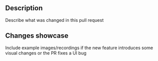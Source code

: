 ## Description

Describe what was changed in this pull request

## Changes showcase

Include example images/recordings if the new feature introduces some
visual changes or the PR fixes a UI bug
